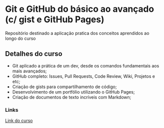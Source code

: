 # Git e GitHub do básico ao avançado (c/ gist e GitHub Pages)
  Repositório destinado a aplicação pratica dos conceitos aprendidos ao longo do curso

## Detalhes do curso
  - Git aplicado a prática de um dev, desde os comandos fundamentais aos mais avançados;
  - GitHub completo: Issues, Pull Requests, Code Review, Wiki, Projetos e etc;
  - Criação de gists para compartilhamento de código;
  - Desenvolvimento de um portfólio utilizando o GitHub Pages;
  - Criação de documentos de texto incríveis com Markdown;

### Links
[Link do curso](https://www.udemy.com/share/103yYA3@oTw0WmVXfD9ndBYOb-mrP5Wx4IffLVKqxtncD-l-VJbU18imleJCdlpFB2tS0BVu5w==/)
